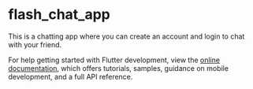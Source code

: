 # flash_chat_app

This is a chatting app where you can create an account and login to chat with your friend.






For help getting started with Flutter development, view the
[online documentation](https://docs.flutter.dev/), which offers tutorials,
samples, guidance on mobile development, and a full API reference.
